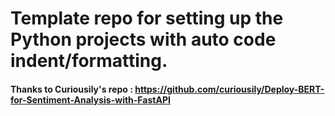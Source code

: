 # Template repo for setting up the Python projects with auto code indent/formatting.  



#### Thanks to Curiousily's repo : https://github.com/curiousily/Deploy-BERT-for-Sentiment-Analysis-with-FastAPI 



